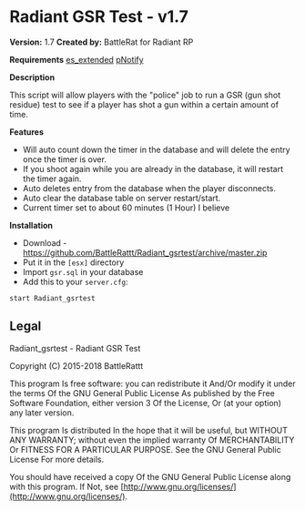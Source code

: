 # Radiant GSR Test - v1.7
**Version:** 1.7
**Created by:** BattleRat for Radiant RP

**Requirements**
[es_extended](https://github.com/ESX-Org/es_extended)
[pNotify](https://github.com/Nick78111/pNotify)

**Description**

This script will allow players with the "police" job to run a GSR (gun shot residue) test to see if a player has shot a gun within a certain amount of time.

**Features**
- Will auto count down the timer in the database and will delete the entry once the timer is over.
- If you shoot again while you are already in the database, it will restart the timer again.
- Auto deletes entry from the database when the player disconnects.
- Auto clear the database table on server restart/start.
- Current timer set to about 60 minutes (1 Hour) I believe

**Installation**
- Download - https://github.com/BattleRattt/Radiant_gsrtest/archive/master.zip
- Put it in the `[esx]` directory
- Import `gsr.sql` in your database
- Add this to your  `server.cfg`:
```
start Radiant_gsrtest
```
## Legal
Radiant_gsrtest - Radiant GSR Test

Copyright (C) 2015-2018 BattleRattt

This program Is free software: you can redistribute it And/Or modify it under the terms Of the GNU General Public License As published by the Free Software Foundation, either version 3 Of the License, Or (at your option) any later version.

This program Is distributed In the hope that it will be useful, but WITHOUT ANY WARRANTY; without even the implied warranty Of MERCHANTABILITY Or FITNESS FOR A PARTICULAR PURPOSE. See the GNU General Public License For more details.

You should have received a copy Of the GNU General Public License along with this program. If Not, see  [http://www.gnu.org/licenses/](http://www.gnu.org/licenses/).
